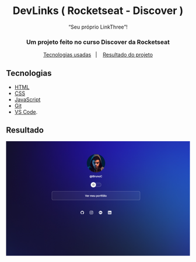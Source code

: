 <h1 align="center">
DevLinks ( Rocketseat - Discover )
</h1>

<p align="center">“Seu próprio LinkThree”!</blockquote>

<h3 align="center">   
Um projeto feito no curso Discover da Rocketseat
</h3>
    
<p align="center">
  <a href="#Tecnologias">Tecnologias usadas</a>&nbsp;&nbsp;&nbsp;|&nbsp;&nbsp;&nbsp;
  <a href="#Resultado">Resultado do projeto</a>
</p>

## Tecnologias

- [HTML](https://developer.mozilla.org/pt-BR/docs/Web/HTML)
- [CSS](https://developer.mozilla.org/pt-BR/docs/Web/CSS)
- [JavaScript](https://developer.mozilla.org/pt-BR/docs/Web/JavaScript)
- [Git](https://git-scm.com/docs)
- [VS Code](https://code.visualstudio.com/).


## Resultado

<div align="center">
  <img src="assets/readme-Img.png">
</div>